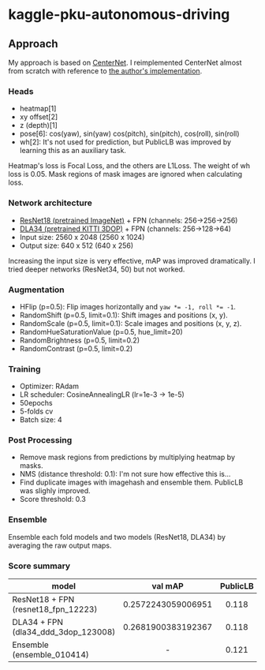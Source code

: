 # kaggle-pku-autonomous-driving

## Approach
My approach is based on [CenterNet](https://github.com/xingyizhou/CenterNet).
I reimplemented CenterNet almost from scratch with reference to [the author's implementation](https://github.com/xingyizhou/CenterNet).

### Heads
- heatmap[1]
- xy offset[2]
- z (depth)[1]
- pose[6]: cos(yaw), sin(yaw) cos(pitch), sin(pitch), cos(roll), sin(roll)
- wh[2]: It's not used for prediction, but PublicLB was improved by learning this as an auxiliary task.

Heatmap's loss is Focal Loss, and the others are L1Loss. The weight of wh loss is 0.05. Mask regions of mask images are ignored when calculating loss.

### Network architecture
- [ResNet18 (pretrained ImageNet)](https://github.com/Cadene/pretrained-models.pytorch) + FPN (channels: 256->256->256)
- [DLA34 (pretrained KITTI 3DOP)](https://github.com/xingyizhou/CenterNet/blob/master/readme/MODEL_ZOO.md) + FPN (channels: 256->128->64)
- Input size: 2560 x 2048 (2560 x 1024)
- Output size: 640 x 512 (640 x 256)

Increasing the input size is very effective, mAP was improved dramatically.
I tried deeper networks (ResNet34, 50) but not worked.

### Augmentation
- HFlip (p=0.5): Flip images horizontally and `yaw *= -1, roll *= -1`.
- RandomShift (p=0.5, limit=0.1): Shift images and positions (x, y).
- RandomScale (p=0.5, limit=0.1): Scale images and positions (x, y, z).
- RandomHueSaturationValue (p=0.5, hue_limit=20)
- RandomBrightness (p=0.5, limit=0.2)
- RandomContrast (p=0.5, limit=0.2)

### Training
- Optimizer: RAdam
- LR scheduler: CosineAnnealingLR (lr=1e-3 -> 1e-5)
- 50epochs
- 5-folds cv
- Batch size: 4

### Post Processing
- Remove mask regions from predictions by multiplying heatmap by masks.
- NMS (distance threshold: 0.1): I'm not sure how effective this is...
- Find duplicate images with imagehash and ensemble them. PublicLB was slighly improved.
- Score threshold: 0.3

### Ensemble
Ensemble each fold models and two models (ResNet18, DLA34) by averaging the raw output maps.

### Score summary
model | val mAP | PublicLB|
------|:-------:|:----------:
ResNet18 + FPN (resnet18_fpn_12223) | 0.2572243059006951  | 0.118
DLA34 + FPN (dla34_ddd_3dop_123008) | 0.2681900383192367  | 0.118
Ensemble (ensemble_010414)          | -                   | 0.121
